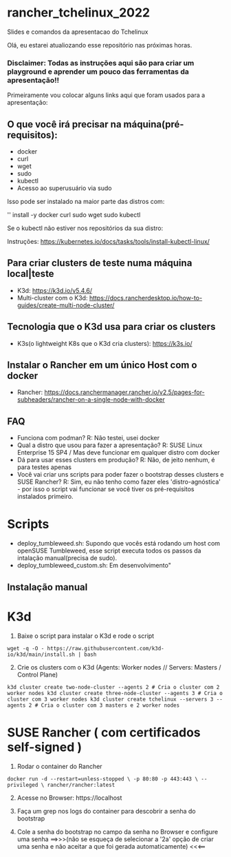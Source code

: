 # rancher_tchelinux_2022
Slides e comandos da apresentacao do Tchelinux

Olá, eu estarei atualiozando esse repositório nas próximas horas.

### Disclaimer: Todas as instruções aqui são para criar um playground e aprender um pouco das ferramentas da apresentação!!



Primeiramente vou colocar alguns links aqui que foram usados para a apresentação:


## O que você irá precisar na máquina(pré-requisitos):

- docker
- curl
- wget
- sudo
- kubectl
- Acesso ao superusuário via sudo


Isso pode ser instalado na maior parte das distros com:

'<gerenciador de pacotes>' install -y docker curl sudo wget sudo kubectl

Se o kubectl não estiver nos repositórios da sua distro:

Instruções: https://kubernetes.io/docs/tasks/tools/install-kubectl-linux/


## Para criar clusters de teste numa máquina local|teste
- K3d: https://k3d.io/v5.4.6/
- Multi-cluster com o K3d: https://docs.rancherdesktop.io/how-to-guides/create-multi-node-cluster/

## Tecnologia que o K3d usa para criar os clusters
- K3s(o lightweight K8s que o K3d cria clusters): https://k3s.io/ 

## Instalar o Rancher em um único Host com o docker
- Rancher: https://docs.ranchermanager.rancher.io/v2.5/pages-for-subheaders/rancher-on-a-single-node-with-docker


## FAQ

- Funciona com podman? R: Não testei, usei docker
- Qual a distro que usou para fazer a apresentação? R: SUSE Linux Enterprise 15 SP4 / Mas deve funcionar em qualquer distro com docker 
- Dá para usar esses clusters em produção? R: Não, de jeito nenhum, é para testes apenas
- Você vai criar uns scripts para poder fazer o bootstrap desses clusters e SUSE Rancher? 
R: Sim, eu não tenho como fazer eles 'distro-agnóstica' - por isso o script vai funcionar se você tiver os pré-requisitos instalados primeiro. 


# Scripts

- deploy_tumbleweed.sh: Supondo que vocês está rodando um host com openSUSE Tumbleweed, esse script executa todos os passos da intalação manual(precisa de sudo).
- deploy_tumbleweed_custom.sh: Em desenvolvimento"








## Instalação manual


# K3d

1. Baixe o script para instalar o K3d e rode o script

`
 wget -q -O - https://raw.githubusercontent.com/k3d-io/k3d/main/install.sh | bash
`

2. Crie os clusters com o K3d (Agents: Worker nodes // Servers: Masters / Control Plane) 

`
k3d cluster create two-node-cluster --agents 2 # Cria o cluster com 2 worker nodes
k3d cluster create three-node-cluster --agents 3 # Cria o cluster com 3 worker nodes
k3d cluster create tchelinux --servers 3 --agents 2 # Cria o cluster com 3 masters e 2 worker nodes
`


# SUSE Rancher ( com certificados self-signed )

1. Rodar o container do Rancher

`
docker run -d --restart=unless-stopped \
  -p 80:80 -p 443:443 \
  --privileged \
  rancher/rancher:latest
`

2. Acesse no Browser: https://localhost

3. Faça um grep nos logs do container para descobrir a senha do bootstrap

4. Cole a senha do bootstrap no campo da senha no Browser e configure uma senha ==>>>(não se esqueça de selecionar a '2a' opção de criar uma senha e não aceitar a que foi gerada automaticamente) <<<==


